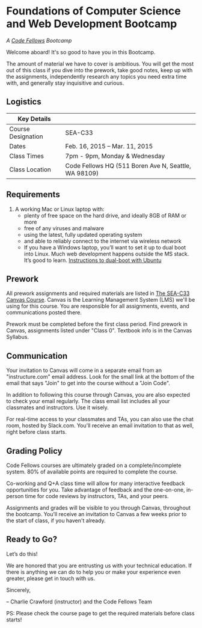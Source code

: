 # Foundations of Computer Science and Web Development Bootcamp
_A [Code Fellows](http://codefellows.com) Bootcamp_

Welcome aboard! It's so good to have you in this Bootcamp.

The amount of material we have to cover is ambitious. You will get the most out of this class if you dive into the prework, take good notes, keep up with the assignments, independently research any topics you need extra time with, and generally stay inquisitive and curious.

## Logistics

Key Details | |
--- | ---
Course Designation | SEA-C33
Dates | Feb. 16, 2015 &ndash; Mar. 11, 2015
Class Times | 7pm - 9pm, Monday &amp; Wednesday
Class Location | Code Fellows HQ (511 Boren Ave N, Seattle, WA 98109)


## Requirements

 1. A working Mac or Linux laptop with:
    - plenty of free space on the hard drive, and ideally 8GB of RAM or more
    - free of any viruses and malware
    - using the latest, fully updated operating system
    - and able to reliably connect to the internet via wireless network
    - If you have a Windows laptop, you’ll want to set it up to dual boot into Linux. Much web development happens outside the MS stack. It’s good to learn. [Instructions to dual-boot with Ubuntu](https://help.ubuntu.com/community/WindowsDualBoot)


## Prework

All prework assignments and required materials are listed in [The SEA-C33 Canvas Course](https://canvas.instructure.com/courses/917211). Canvas is the Learning Management System (LMS) we'll be using for this course. You are responsible for all assignments, events, and communications posted there.

Prework must be completed before the first class period. Find prework in Canvas, assignments listed under "Class 0". Textbook info is in the Canvas Syllabus.

## Communication

Your invitation to Canvas will come in a separate email from an "instructure.com" email address. Look for the small link at the bottom of the email that says "Join" to get into the course without a "Join Code".

In addition to following this course through Canvas, you are also expected to check your email regularly. The class email list includes all your classmates and instructors. Use it wisely.

For real-time access to your classmates and TAs, you can also use the chat room, hosted by Slack.com. You'll receive an email invitation to that as well, right before class starts.


## Grading Policy

Code Fellows courses are ultimately graded on a complete/incomplete system. 80% of available points are required to complete the course.

Co-working and Q+A class time will allow for many interactive feedback opportunities for you. Take advantage of feedback and the one-on-one, in-person time for code reviews by instructors, TAs, and your peers.

Assignments and grades will be visible to you through Canvas, throughout the bootcamp. You’ll receive an invitation to Canvas a few weeks prior to the start of class, if you haven't already.

## Ready to Go?

Let’s do this!

We are honored that you are entrusting us with your technical education. If there is anything we can do to help you or make your experience even greater, please get in touch with us.

Sincerely,

&ndash; Charlie Crawford (instructor) and the Code Fellows Team

PS: Please check the course page to get the required materials before class starts!
